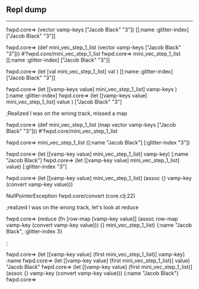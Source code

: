 


Repl dump
----
----

fwpd.core=> (vector vamp-keys ["Jacob Black" "3"])
[[:name :glitter-index] ["Jacob Black" "3"]]

fwpd.core=> (def mini_vec_step_1_list (vector vamp-keys ["Jacob Black" "3"]))
#'fwpd.core/mini_vec_step_1_list
fwpd.core=> mini_vec_step_1_list
[[:name :glitter-index] ["Jacob Black" "3"]]

fwpd.core=> (let [val mini_vec_step_1_list] val )
[[:name :glitter-index] ["Jacob Black" "3"]]

fwpd.core=> (let [[vamp-keys value] mini_vec_step_1_list] vamp-keys )
[:name :glitter-index]
fwpd.core=> (let [[vamp-keys value] mini_vec_step_1_list] value )
["Jacob Black" "3"]

;Realized I was on the wrong track, missed a map

fwpd.core=> (def mini_vec_step_1_list (map vector vamp-keys ["Jacob Black" "3"]))
#'fwpd.core/mini_vec_step_1_list

fwpd.core=> mini_vec_step_1_list
([:name "Jacob Black"] [:glitter-index "3"])


fwpd.core=> (let [[vamp-key value] mini_vec_step_1_list] vamp-key)
[:name "Jacob Black"]
fwpd.core=> (let [[vamp-key value] mini_vec_step_1_list] value)
[:glitter-index "3"]

fwpd.core=> (let [[vamp-key value] mini_vec_step_1_list] (assoc {} vamp-key (convert vamp-key value)))

NullPointerException   fwpd.core/convert (core.clj:22)

;realized I was on the wrong track, let's look at reduce

fwpd.core=> (reduce (fn [row-map [vamp-key value]] (assoc row-map vamp-key (convert vamp-key value))) {} mini_vec_step_1_list)
{:name "Jacob Black", :glitter-index 3}

;

fwpd.core=> (let [[vamp-key value] (first mini_vec_step_1_list)] vamp-key)
:name
fwpd.core=> (let [[vamp-key value] (first mini_vec_step_1_list)] value)
"Jacob Black"
fwpd.core=> (let [[vamp-key value] (first mini_vec_step_1_list)] (assoc {} vamp-key (convert vamp-key value)))
{:name "Jacob Black"}
fwpd.core=> 


